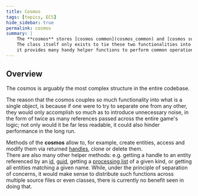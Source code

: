 ```yaml
---
title: Cosmos
tags: [topics, ECS] 
hide_sidebar: true
permalink: cosmos
summary: |
    The **cosmos** stores [cosmos common](cosmos_common) and [cosmos solvable](cosmos_solvable).  
    The class itself only exists to tie these two functionalities into a single, comfortable object;  
    it provides many handy helper functions to perform common operations that require both of these objects.  
---
```


## Overview

The cosmos is arguably the most complex structure in the entire codebase.  

The reason that the cosmos couples so much functionality into what is a single object, is because if one were to try to separate one from any other, they would only accomplish so much as to introduce unnecessary noise, in the form of twice as many references passed across the entire game's logic; not only would it be far less readable, it could also hinder performance in the long run.  

Methods of the **cosmos** allow to, for example, create entities, access and modify them via returned [handles](entity_handle), clone or delete them.  
There are also many other helper methods: e.g. getting a handle to an entity referenced by an [id](entity_id), [guid](entity_guid), getting a [processing list](processing_lists_cache) of a given kind, or getting all entities matching a given name. While, under the principle of separation of concerns, it would make sense to distribute such functions across multiple source files or even classes, there is currently no benefit seen in doing that.

